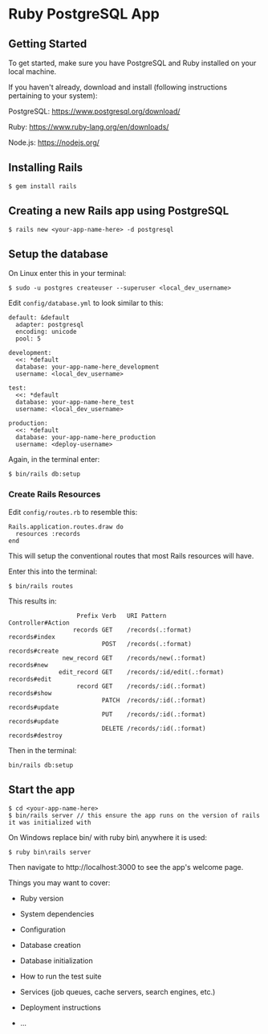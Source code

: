 Ruby PostgreSQL App
===================

## Getting Started

To get started, make sure you have PostgreSQL and Ruby installed on your local machine.

If you haven't already, download and install (following instructions pertaining to your system):

PostgreSQL: https://www.postgresql.org/download/

Ruby: https://www.ruby-lang.org/en/downloads/

Node.js: https://nodejs.org/

## Installing Rails

```
$ gem install rails
```

## Creating a new Rails app using PostgreSQL

```
$ rails new <your-app-name-here> -d postgresql
```

## Setup the database

On Linux enter this in your terminal:
```
$ sudo -u postgres createuser --superuser <local_dev_username>
```

Edit `config/database.yml` to look similar to this:

```
default: &default
  adapter: postgresql
  encoding: unicode
  pool: 5

development:
  <<: *default
  database: your-app-name-here_development
  username: <local_dev_username>

test:
  <<: *default
  database: your-app-name-here_test
  username: <local_dev_username>

production:
  <<: *default
  database: your-app-name-here_production
  username: <deploy-username>
```

Again, in the terminal enter:

```
$ bin/rails db:setup
```

### Create Rails Resources

Edit `config/routes.rb` to resemble this:
```
Rails.application.routes.draw do
  resources :records
end
```

This will setup the conventional routes that most Rails resources will have.

Enter this into the terminal:

```
$ bin/rails routes
```

This results in:

```
                   Prefix Verb   URI Pattern                                                                              Controller#Action
                  records GET    /records(.:format)                                                                       records#index
                          POST   /records(.:format)                                                                       records#create
               new_record GET    /records/new(.:format)                                                                   records#new
              edit_record GET    /records/:id/edit(.:format)                                                              records#edit
                   record GET    /records/:id(.:format)                                                                   records#show
                          PATCH  /records/:id(.:format)                                                                   records#update
                          PUT    /records/:id(.:format)                                                                   records#update
                          DELETE /records/:id(.:format)                                                                   records#destroy
```

Then in the terminal:
```
bin/rails db:setup
```

## Start the app

```
$ cd <your-app-name-here>
$ bin/rails server // this ensure the app runs on the version of rails it was initialized with
```

On Windows replace bin/ with ruby bin\ anywhere it is used:
```
$ ruby bin\rails server
```

Then navigate to http://localhost:3000 to see the app's welcome page.

Things you may want to cover:

* Ruby version

* System dependencies

* Configuration

* Database creation

* Database initialization

* How to run the test suite

* Services (job queues, cache servers, search engines, etc.)

* Deployment instructions

* ...
